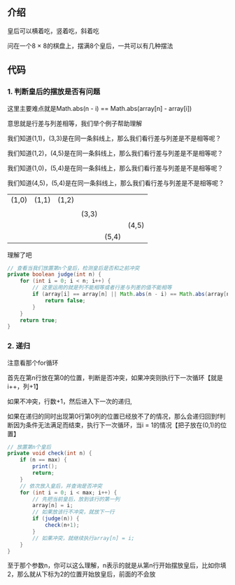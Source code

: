 ## 介绍

皇后可以横着吃，竖着吃，斜着吃

问在一个8 × 8的棋盘上，摆满8个皇后，一共可以有几种摆法

## 代码

### 1. 判断皇后的摆放是否有问题

这里主要难点就是Math.abs(n - i) == Math.abs(array[n] - array[i])

意思就是行差与列差相等，我们举个例子帮助理解

我们知道(1,1)，(3,3)是在同一条斜线上，那么我们看行差与列差是不是相等呢？

我们知道(1,2)，(4,5)是在同一条斜线上，那么我们看行差与列差是不是相等呢？

我们知道(1,0)，(5,4)是在同一条斜线上，那么我们看行差与列差是不是相等呢？

我们知道(4,5)，(5,4)是在同一条斜线上，那么我们看行差与列差是不是相等呢？

|       |       |       |       |       |       |
| ----- | ----- | ----- | ----- | ----- | ----- |
| (1,0) | (1,1) | (1,2) |       |       |       |
|       |       |       |       |       |       |
|       |       |       | (3,3) |       |       |
|       |       |       |       |       | (4,5) |
|       |       |       |       | (5,4) |       |

理解了吧

```java
// 查看当我们放置第n个皇后，检测皇后是否和之前冲突
private boolean judge(int n) {
    for (int i = 0; i < n; i++) {
        // 这里运用的就是列不能相等或者行差与列差的值不能相等
        if (array[i] == array[n] || Math.abs(n - i) == Math.abs(array[n] - array[i])) {
            return false;
        }
    }
    return true;
}
```



### 2. 递归

注意看那个for循环

首先在第n行放在第0的位置，判断是否冲突，如果冲突则执行下一次循环【就是i++，列+1】

如果不冲突，行数+1，然后进入下一次的递归,

如果在递归的同时出现第0行第0列的位置已经放不了的情况，那么会递归回到f判断因为条件无法满足而结束，执行下一次循环，当i = 1的情况【把子放在(0,1)的位置】

```java
// 放置第n个皇后
private void check(int n) {
    if (n == max) {
        print();
        return;
    }
    // 依次放入皇后，并查询是否冲突
    for (int i = 0; i < max; i++) {
        // 先把当前皇后，放到该行的第一列
        array[n] = i;
        // 如果放该行不冲突，就放下一行
        if (judge(n)) {
            check(n+1);
        }
        // 如果冲突，就继续执行array[n] = i;
    }
}
```

至于那个参数n，你可以这么理解，n表示的就是从第n行开始摆放皇后，比如你填2，那么就从下标为2的位置开始放皇后，前面的不会放